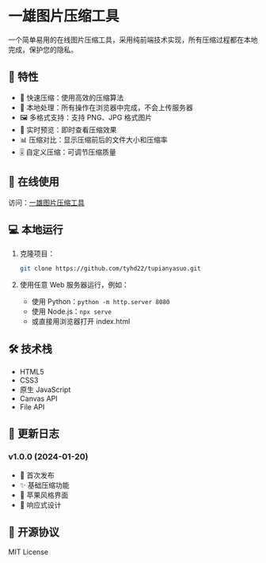 # 一雄图片压缩工具

一个简单易用的在线图片压缩工具，采用纯前端技术实现，所有压缩过程都在本地完成，保护您的隐私。

## 🌟 特性

- 🚀 快速压缩：使用高效的压缩算法
- 💾 本地处理：所有操作在浏览器中完成，不会上传服务器
- 🖼️ 多格式支持：支持 PNG、JPG 格式图片
- 👀 实时预览：即时查看压缩效果
- 📊 压缩对比：显示压缩前后的文件大小和压缩率
- 🎚️ 自定义压缩：可调节压缩质量

## 🚀 在线使用

访问：[一雄图片压缩工具](https://tyhd22.github.io/tupianyasuo)

## 💻 本地运行

1. 克隆项目：
   ```bash
   git clone https://github.com/tyhd22/tupianyasuo.git
   ```

2. 使用任意 Web 服务器运行，例如：
   - 使用 Python：`python -m http.server 8080`
   - 使用 Node.js：`npx serve`
   - 或直接用浏览器打开 index.html

## 🛠️ 技术栈

- HTML5
- CSS3
- 原生 JavaScript
- Canvas API
- File API

## 📝 更新日志

### v1.0.0 (2024-01-20)
- 🎉 首次发布
- ✨ 基础压缩功能
- 🎨 苹果风格界面
- 📱 响应式设计

## 📜 开源协议

MIT License 